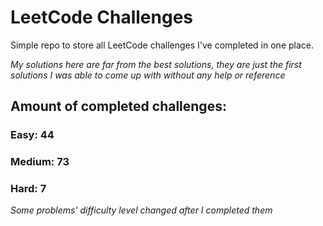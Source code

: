 
# LeetCode Challenges

Simple repo to store all LeetCode challenges I've completed in one place.

<i>My solutions here are far from the best solutions, they are just the first solutions I was able to come up with without any help or reference</i>

## Amount of completed challenges:

### Easy: 44

### Medium: 73

### Hard: 7

<i>Some problems' difficulty level changed after I completed them</i>
